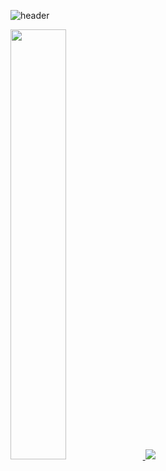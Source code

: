 ![header](https://capsule-render.vercel.app/api?type=waving&color=random&height=150&section=header&text=Hello%World!&fontSize=90)

<a href="s">
  <img src="https://github-readme-stats.vercel.app/api?username=0421cjy&theme=tokyonight&show_icons=true" width="42%" />
  <img src="https://github-readme-stats.vercel.app/api/top-langs/?username=0421cjy&layout=compact&theme=tokyonight" />
</a>

<!--
**0421cjy/0421cjy** is a ✨ _special_ ✨ repository because its `README.md` (this file) appears on your GitHub profile.

Here are some ideas to get you started:

- 🔭 I’m currently working on ...
- 🌱 I’m currently learning ...
- 👯 I’m looking to collaborate on ...
- 🤔 I’m looking for help with ...
- 💬 Ask me about ...
- 📫 How to reach me: ...
- 😄 Pronouns: ...
- ⚡ Fun fact: ...
-->
